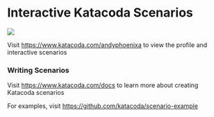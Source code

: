 # Interactive Katacoda Scenarios

[![](http://shields.katacoda.com/katacoda/andyphoenixa/count.svg)](https://www.katacoda.com/andyphoenixa "Get your profile on Katacoda.com")

Visit https://www.katacoda.com/andyphoenixa to view the profile and interactive scenarios

### Writing Scenarios
Visit https://www.katacoda.com/docs to learn more about creating Katacoda scenarios

For examples, visit https://github.com/katacoda/scenario-example
